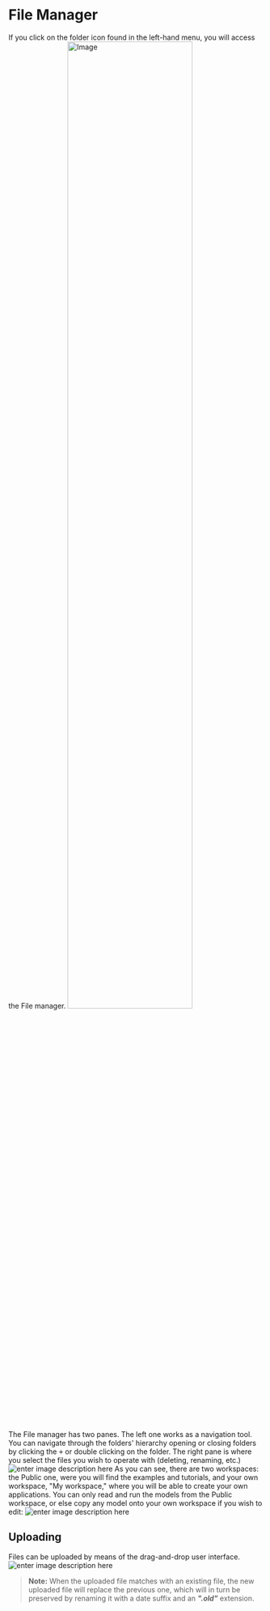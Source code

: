 # **File Manager**
If you click on the folder icon found in the left-hand menu, you will access the File manager.
<img alt="Image" title="File Manager" src="http://img.pyplan.org/FileManger-Open_small.png" width="70%"/>

The File manager has two panes. The left one works as a navigation tool. You can navigate through the folders' hierarchy opening or closing folders by clicking the <kbd>+</kbd> or double clicking on the folder.
The right pane is where you select the files you wish to operate with (deleting, renaming, etc.)
![enter image description here](http://img.pyplan.org/FileManager-home.png)
As you can see, there are two workspaces: the Public one, were you will find the examples and tutorials, and your own workspace, "My workspace," where you will be able to create your own applications.
You can only read and run the models from the Public workspace, or else copy any model onto your own workspace if you wish to edit:
![enter image description here](http://img.pyplan.org/FileManager-CopyIn.png)

## **Uploading**
Files can be uploaded by means of the drag-and-drop user interface.
![enter image description here](http://img.pyplan.org/FileManager-upload.gif)
> **Note:** When the uploaded file matches with an existing file, the new uploaded file will replace the previous one, which will in turn be preserved by renaming it with a date suffix and an ***".old"*** extension.

<!--stackedit_data:
eyJoaXN0b3J5IjpbLTQ5MTI3MTYyNSwtNjQ0OTQ2NzYxLDE3Nj
IwNzY3MzksLTY3OTc5MzQ0MywtMTM5NTkxMjkxNSwxNzQ5ODQ3
MjUzLC0xNTIwNjcyOTAxLDc2ODE2MzQ2NiwtNjA3NTI0OTY0LD
U2NjU3OTY2NiwtMjExNTA4NjUwMiwxNDUzMDE0MjgyLC02MjA4
NjIzMzcsLTE1ODU1NjAwMDYsMTQwNTE5MzE0OCwxNDQyNDA5OD
YxLDgyMjQzNTU0NCwyMDcyMjk0MjkxLC0yODc5OTIyMjQsMTc0
MzE4MTcwN119
-->
